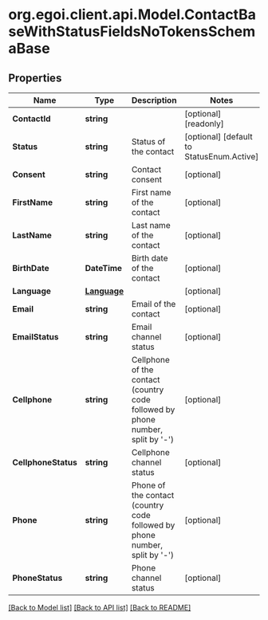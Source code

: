 
# org.egoi.client.api.Model.ContactBaseWithStatusFieldsNoTokensSchemaBase

## Properties

Name | Type | Description | Notes
------------ | ------------- | ------------- | -------------
**ContactId** | **string** |  | [optional] [readonly] 
**Status** | **string** | Status of the contact | [optional] [default to StatusEnum.Active]
**Consent** | **string** | Contact consent | [optional] 
**FirstName** | **string** | First name of the contact | [optional] 
**LastName** | **string** | Last name of the contact | [optional] 
**BirthDate** | **DateTime** | Birth date of the contact | [optional] 
**Language** | [**Language**](Language.md) |  | [optional] 
**Email** | **string** | Email of the contact | [optional] 
**EmailStatus** | **string** | Email channel status | [optional] 
**Cellphone** | **string** | Cellphone of the contact (country code followed by phone number, split by &#39;-&#39;) | [optional] 
**CellphoneStatus** | **string** | Cellphone channel status | [optional] 
**Phone** | **string** | Phone of the contact (country code followed by phone number, split by &#39;-&#39;) | [optional] 
**PhoneStatus** | **string** | Phone channel status | [optional] 

[[Back to Model list]](../README.md#documentation-for-models)
[[Back to API list]](../README.md#documentation-for-api-endpoints)
[[Back to README]](../README.md)

